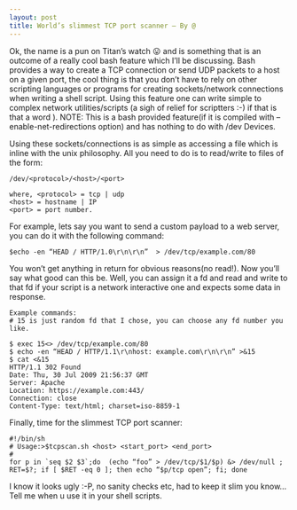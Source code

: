 ```yaml
---
layout: post
title: World’s slimmest TCP port scanner – By @
---
```


Ok, the name is a pun on Titan’s watch 😛 and is something that is an outcome of a really cool bash feature which I’ll be discussing. Bash provides a way to create a TCP connection or send UDP packets to a host on  a given port, the cool thing is that you don’t have to rely on other scripting languages or programs for creating sockets/network connections when writing a shell script. Using this feature one can write simple to complex network utilities/scripts (a sigh of relief for scriptters :-) if that is that a word ).
NOTE: This is a bash provided feature(if it is compiled with –enable-net-redirections option) and has nothing to do with /dev Devices.

<!--more-->

Using these sockets/connections is as simple as accessing a file which is inline with the unix philosophy. All you need to do is to read/write to files of the form:

    /dev/<protocol>/<host>/<port>

    where, <protocol> = tcp | udp
    <host> = hostname | IP
    <port> = port number.

For example, lets say you want to send a custom payload to a web server, you can do it with the following command:

    $echo -en “HEAD / HTTP/1.0\r\n\r\n”  > /dev/tcp/example.com/80

You won’t get anything in return for obvious reasons(no read!). Now you’ll say what good can this be. Well, you can assign it a fd and read and write to that fd if your script is a network interactive one and expects some data in response.

    Example commands:
    # 15 is just random fd that I chose, you can choose any fd number you like.

    $ exec 15<> /dev/tcp/example.com/80
    $ echo -en “HEAD / HTTP/1.1\r\nhost: example.com\r\n\r\n” >&15
    $ cat <&15
    HTTP/1.1 302 Found
    Date: Thu, 30 Jul 2009 21:56:37 GMT
    Server: Apache
    Location: https://example.com:443/
    Connection: close
    Content-Type: text/html; charset=iso-8859-1

Finally, time for the slimmest TCP port scanner:

    #!/bin/sh
    # Usage:>$tcpscan.sh <host> <start_port> <end_port>
    # 
    for p in `seq $2 $3`;do  (echo “foo” > /dev/tcp/$1/$p) &> /dev/null ; RET=$?; if [ $RET -eq 0 ]; then echo “$p/tcp open”; fi; done

I know it looks ugly :-P, no sanity checks etc, had to keep it slim you know…
Tell me when u use it in your shell scripts.
